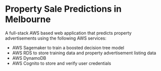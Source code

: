# Property Sale Predictions in Melbourne

A full-stack AWS based web application that predicts property advertisements using the following AWS services: 
* AWS Sagemaker to train a boosted decision tree model
* AWS RDS to store training data and property advertisement listing data
* AWS DynamoDB
* AWS Cognito to store and verify user credentials
